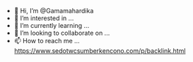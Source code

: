 - 👋 Hi, I’m @Gamamahardika
- 👀 I’m interested in ...
- 🌱 I’m currently learning ...
- 💞️ I’m looking to collaborate on ...
- 📫 How to reach me ...
https://www.sedotwcsumberkencono.com/p/backlink.html
<!---
Gamamahardika/Gamamahardika is a ✨ special ✨ repository because its `README.md` (this file) appears on your GitHub profile.
You can click the Preview link to take a look at your changes.
--->
